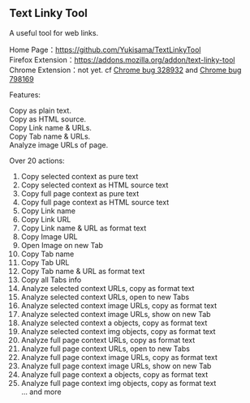 **Text Linky Tool**
---
A useful tool for web links.  
  
Home Page：https://github.com/Yukisama/TextLinkyTool  
Firefox Extension：https://addons.mozilla.org/addon/text-linky-tool  
Chrome Extension：not yet. cf [Chrome bug 328932](https://bugs.chromium.org/p/chromium/issues/detail?id=328932) and [Chrome bug 798169](https://bugs.chromium.org/p/chromium/issues/detail?id=798169)  
  
Features:  
  
Copy as plain text.  
Copy as HTML source.  
Copy Link name & URLs.  
Copy Tab name & URLs.  
Analyze image URLs of page.  
  
Over 20 actions:  
  
1. Copy selected context as pure text  
2. Copy selected context as HTML source text  
3. Copy full page context as pure text  
4. Copy full page context as HTML source text  
5. Copy Link name  
6. Copy Link URL  
7. Copy Link name & URL as format text  
8. Copy Image URL  
9. Open Image on new Tab  
10. Copy Tab name  
11. Copy Tab URL  
12. Copy Tab name & URL as format text  
13. Copy all Tabs info  
14. Analyze selected context URLs, copy as format text  
15. Analyze selected context URLs, open to new Tabs  
16. Analyze selected context image URLs, copy as format text  
17. Analyze selected context image URLs, show on new Tab  
18. Analyze selected context a objects, copy as format text   
19. Analyze selected context img objects, copy as format text
20. Analyze full page context URLs, copy as format text  
21. Analyze full page context URLs, open to new Tabs  
22. Analyze full page context image URLs, copy as format text  
23. Analyze full page context image URLs, show on new Tab  
24. Analyze full page context a objects, copy as format text    
25. Analyze full page context img objects, copy as format text  
... and more  
  
  
